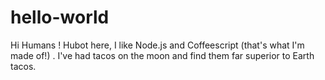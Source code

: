 # hello-world

Hi Humans !
Hubot here, I like Node.js and Coffeescript (that's what I'm made of!) .
I've had tacos on the  moon and find them far superior to Earth tacos.
